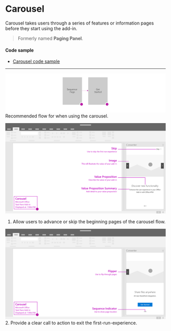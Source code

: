 # Carousel

Carousel takes users through a series of features or information pages before they start using the add-in.

> Formerly named **Paging Panel**.

#### Code sample
* [Carousel code sample](https://github.com/OfficeDev/Office-Add-in-UX-Design-Patterns-Code/tree/master/templates/first-run/carousel)

***

![First Run - Carousel - Flowchart](../assets/images/carousel_flow.png)
Recommended flow for when using the carousel. 

![First Run - Carousel - Specifications for desktop task pane](../assets/images/carousel_taskPaneCallouts.png)
1. Allow users to advance or skip the beginning pages of the carousel flow. 

![First Run - Carousel - Specifications for desktop task pane](../assets/images/carousel_taskPaneCallouts2.png)
2. Provide a clear call to action to exit the first-run-experience.
